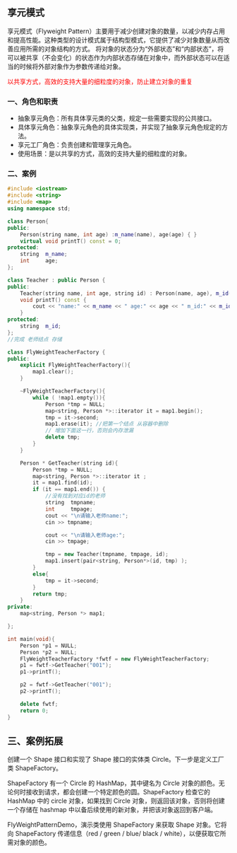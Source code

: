 ## 享元模式

享元模式（Flyweight Pattern）主要用于减少创建对象的数量，以减少内存占用和提高性能。这种类型的设计模式属于结构型模式，它提供了减少对象数量从而改善应用所需的对象结构的方式。
将对象的状态分为“外部状态”和“内部状态”，将可以被共享（不会变化）的状态作为内部状态存储在对象中，而外部状态可以在适当的时候将外部对象作为参数传递给对象。

<font color=red> 以共享方式，高效的支持大量的细粒度的对象，防止建立对象的重复 </font>
### 一、角色和职责

- 抽象享元角色：所有具体享元类的父类，规定一些需要实现的公共接口。
- 具体享元角色：抽象享元角色的具体实现类，并实现了抽象享元角色规定的方法。
- 享元工厂角色：负责创建和管理享元角色。
- 使用场景：是以共享的方式，高效的支持大量的细粒度的对象。

### 二、案例 ###
```C++
#include <iostream>
#include <string>
#include <map>
using namespace std;

class Person{
public:
    Person(string name, int age) :m_name(name), age(age) { }
    virtual void printT() const = 0;
protected:
    string	m_name;
    int		age;
};

class Teacher : public Person {
public:
    Teacher(string name, int age, string id) : Person(name, age), m_id(id) { }
    void printT() const {
        cout << "name:" << m_name << " age:" << age << " m_id:" << m_id << endl;
    }
protected:
    string	m_id;
};
//完成 老师结点 存储

class FlyWeightTeacherFactory {
public:
    explicit FlyWeightTeacherFactory(){
        map1.clear();
    }

    ~FlyWeightTeacherFactory(){
        while ( !map1.empty()){
            Person *tmp = NULL;
            map<string, Person *>::iterator it = map1.begin();
            tmp = it->second;
            map1.erase(it); //把第一个结点 从容器中删除
            // 增加下面这一行，否则会内存泄漏
            delete tmp;
        }
    }

    Person * GetTeacher(string id){
        Person *tmp = NULL;
        map<string, Person *>::iterator it ;
        it = map1.find(id);
        if (it == map1.end()) {
            //没有找到对应id的老师
            string	tmpname;
            int		tmpage;
            cout << "\n请输入老师name:";
            cin >> tmpname;

            cout << "\n请输入老师age:";
            cin >> tmpage;

            tmp = new Teacher(tmpname, tmpage, id);
            map1.insert(pair<string, Person*>(id, tmp) );
        }
        else{
            tmp = it->second;
        }
        return tmp;
    }
private:
    map<string, Person *> map1;

};

int main(void){
    Person *p1 = NULL;
    Person *p2 = NULL;
    FlyWeightTeacherFactory *fwtf = new FlyWeightTeacherFactory;
    p1 = fwtf->GetTeacher("001");
    p1->printT();

    p2 = fwtf->GetTeacher("001");
    p2->printT();

    delete fwtf;
    return 0;
}
```


## 三、案例拓展
创建一个 Shape 接口和实现了 Shape 接口的实体类 Circle。下一步是定义工厂类 ShapeFactory。

ShapeFactory 有一个 Circle 的 HashMap，其中键名为 Circle 对象的颜色。无论何时接收到请求，都会创建一个特定颜色的圆。ShapeFactory 检查它的 HashMap 中的 circle 对象，如果找到 Circle 对象，则返回该对象，否则将创建一个存储在 hashmap 中以备后续使用的新对象，并把该对象返回到客户端。

FlyWeightPatternDemo，演示类使用 ShapeFactory 来获取 Shape 对象。它将向 ShapeFactory 传递信息（red / green / blue/ black / white），以便获取它所需对象的颜色。
